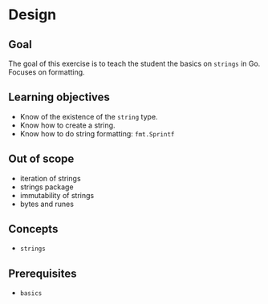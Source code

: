 # Design

## Goal

The goal of this exercise is to teach the student the basics on `strings` in Go. Focuses on formatting.

## Learning objectives

- Know of the existence of the `string` type.
- Know how to create a string.
- Know how to do string formatting: `fmt.Sprintf`

## Out of scope

- iteration of strings
- strings package
- immutability of strings
- bytes and runes

## Concepts

- `strings`

## Prerequisites

- `basics`
